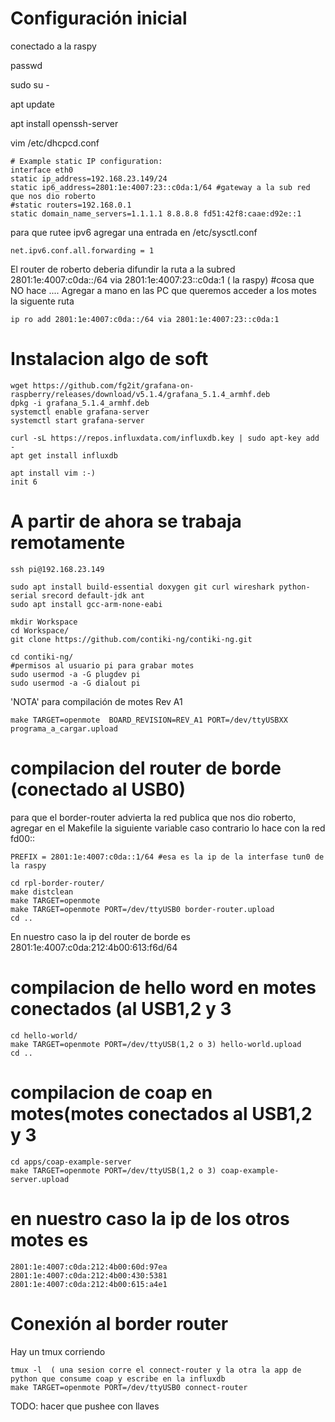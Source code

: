 # Configuración inicial

conectado a la raspy

passwd

sudo su -

apt update

apt install openssh-server

vim /etc/dhcpcd.conf

	# Example static IP configuration:
	interface eth0
	static ip_address=192.168.23.149/24
	static ip6_address=2801:1e:4007:23::c0da:1/64 #gateway a la sub red que nos dio roberto
	#static routers=192.168.0.1
	static domain_name_servers=1.1.1.1 8.8.8.8 fd51:42f8:caae:d92e::1
	
para que rutee ipv6 agregar una entrada en /etc/sysctl.conf

	net.ipv6.conf.all.forwarding = 1

El router de roberto deberia difundir la ruta a la subred 2801:1e:4007:c0da::/64 via  2801:1e:4007:23::c0da:1 ( la raspy) 
	#cosa que NO hace .... Agregar a mano en las PC que queremos acceder a los motes la siguente ruta 

	ip ro add 2801:1e:4007:c0da::/64 via 2801:1e:4007:23::c0da:1


# Instalacion algo de soft

	wget https://github.com/fg2it/grafana-on-raspberry/releases/download/v5.1.4/grafana_5.1.4_armhf.deb
	dpkg -i grafana_5.1.4_armhf.deb
	systemctl enable grafana-server
	systemctl start grafana-server

	curl -sL https://repos.influxdata.com/influxdb.key | sudo apt-key add -
	apt get install influxdb

	apt install vim :-)
	init 6

# A partir de ahora se trabaja remotamente

	ssh pi@192.168.23.149

	sudo apt install build-essential doxygen git curl wireshark python-serial srecord default-jdk ant
	sudo apt install gcc-arm-none-eabi

	mkdir Workspace
	cd Workspace/
	git clone https://github.com/contiki-ng/contiki-ng.git

	cd contiki-ng/
	#permisos al usuario pi para grabar motes
	sudo usermod -a -G plugdev pi
	sudo usermod -a -G dialout pi

'NOTA' para compilación de motes Rev A1 

	make TARGET=openmote  BOARD_REVISION=REV_A1 PORT=/dev/ttyUSBXX programa_a_cargar.upload

# compilacion del router de borde (conectado al USB0)

para que el border-router advierta la red publica que nos dio roberto, agregar en el Makefile la siguiente variable
caso contrario lo hace con la red fd00:: 

	PREFIX = 2801:1e:4007:c0da::1/64 #esa es la ip de la interfase tun0 de la raspy

	cd rpl-border-router/
	make distclean
	make TARGET=openmote 
	make TARGET=openmote PORT=/dev/ttyUSB0 border-router.upload
	cd ..

En nuestro caso la ip del router de borde es 2801:1e:4007:c0da:212:4b00:613:f6d/64

# compilacion de hello word en motes conectados (al USB1,2 y 3
	cd hello-world/
	make TARGET=openmote PORT=/dev/ttyUSB(1,2 o 3) hello-world.upload
	cd ..

# compilacion de coap en motes(motes conectados al USB1,2 y 3
	cd apps/coap-example-server 
	make TARGET=openmote PORT=/dev/ttyUSB(1,2 o 3) coap-example-server.upload


# en nuestro caso la ip de los otros motes es
	2801:1e:4007:c0da:212:4b00:60d:97ea
	2801:1e:4007:c0da:212:4b00:430:5381
	2801:1e:4007:c0da:212:4b00:615:a4e1


# Conexión al border router 
Hay un tmux corriendo 

	tmux -l  ( una sesion corre el connect-router y la otra la app de python que consume coap y escribe en la influxdb
	make TARGET=openmote PORT=/dev/ttyUSB0 connect-router

TODO: hacer que pushee con llaves

